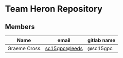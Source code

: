 # Team Heron Repository

## Members
| Name          | email           | gitlab name |
| ----          | -----	          | ----------- |
| Graeme Cross  | <sc15gpc@leeds> | @sc15gpc    |
